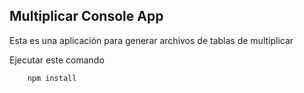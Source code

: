 

## Multiplicar Console App

Esta es una aplicación para generar archivos de tablas de multiplicar 

Ejecutar este comando

`````
    npm install

`````